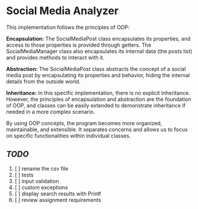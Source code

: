 # Social Media Analyzer
This implementation follows the principles of OOP:

**Encapsulation:** 
The SocialMediaPost class encapsulates its properties, and access to those properties is provided through getters. The SocialMediaManager class also encapsulates its internal data (the posts list) and provides methods to interact with it.

**Abstraction:**
The SocialMediaPost class abstracts the concept of a social media post by encapsulating its properties and behavior, hiding the internal details from the outside world.

**Inheritance:** 
In this specific implementation, there is no explicit inheritance. However, the principles of encapsulation and abstraction are the foundation of OOP, and classes can be easily extended to demonstrate inheritance if needed in a more complex scenario.

By using OOP concepts, the program becomes more organized, maintainable, and extensible. It separates concerns and allows us to focus on specific functionalities within individual classes.



## _TODO_
1. [ ] rename the csv file
2. [ ] tests
3. [ ] input validation
4. [ ] custom exceptions
5. [ ] display search results with Printf 
6. [ ] review assignment requirements